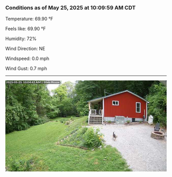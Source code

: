 ### Conditions as of May 25, 2025 at 10:09:59 AM CDT 

Temperature: 69.90 &deg;F

Feels like: 69.90 &deg;F

Humidity: 72%

Wind Direction: NE

Windspeed: 0.0 mph

Wind Gust: 0.7 mph

---

<img src="./images/latest.jpeg"/>

